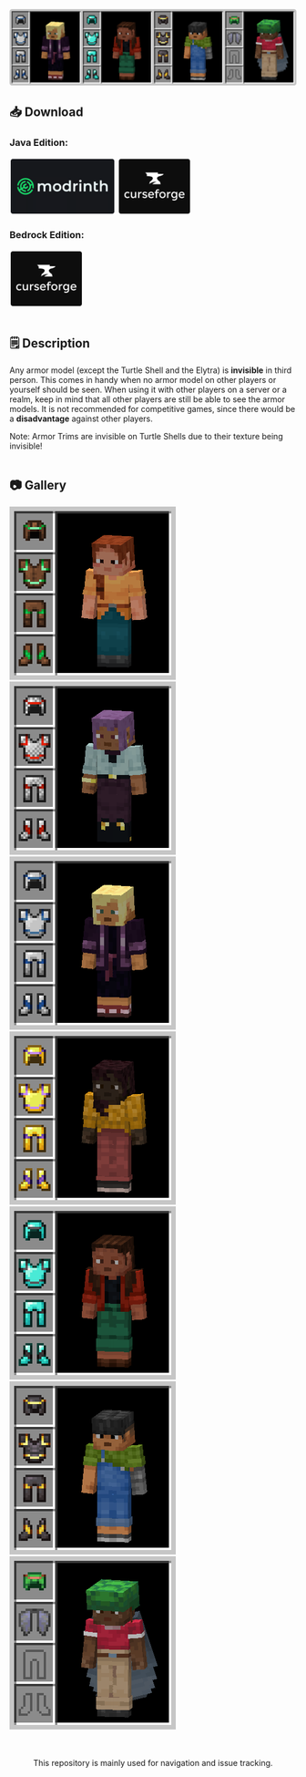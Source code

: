 [![Invisible Armor Model Banner](banner.png)](https://modrinth.com/resourcepack/invisible-armor-model-for-java)

## 📥 Download
### Java Edition:
[<img src="modrinth.png" height="100">](https://modrinth.com/resourcepack/invisible-armor-model-for-java)
[<img src="curseforge.png" height="100">](https://curseforge.com/minecraft/texture-packs/invisible-armor-model-for-java)
### Bedrock Edition:
[<img src="curseforge.png" height="100">](https://curseforge.com/minecraft-bedrock/addons/invisible-armor-model-for-bedrock)
<br></br>

## 🗒️ Description
Any armor model (except the Turtle Shell and the Elytra) is **invisible** in third person. This comes in handy when no armor model on other players or yourself should be seen. When using it with other players on a server or a realm, keep in mind that all other players are still be able to see the armor models. It is not recommended for competitive games, since there would be a **disadvantage** against other players.

Note: Armor Trims are invisible on Turtle Shells due to their texture being invisible!
<br></br>

## 📷 Gallery
![Leather Armor](leather.png)
![Chainmail Armor](chainmail.png)
![Iron Armor](iron.png)
![Gold Armor](gold.png)
![Diamond Armor](diamond.png)
![Netherite Armor](netherite.png)
![Turtle Shell, Elytra](turtle.png)
<br></br>

##
<center><p>This repository is mainly used for navigation and issue tracking.</p></center>
